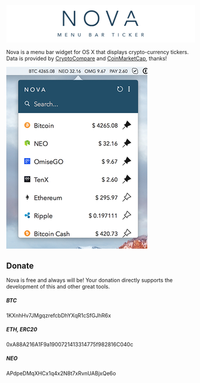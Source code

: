 ![NOVA OS X crypto currency ticker menu bar app](/Assets/PNG/nova_github_header.png)

Nova is a menu bar widget for OS X that displays crypto-currency tickers. Data is provided by [CryptoCompare](https://www.cryptocompare.com/api/) and [CoinMarketCap](https://coinmarketcap.com/api/), thanks!

![NOVA OS X crypto currency ticker menu bar app](/Assets/PNG/nova_screenshot.png)

## Donate

Nova is free and always will be! Your donation directly supports the development of this and other great tools.

##### BTC
1KXnhHv7JMgqzrefcbDhYXqR1cSfGJhR6x

##### ETH, ERC20
0xA88A216A1F9a1900721413314775f982816C040c

##### NEO
APdpeDMqXHCx1q4x2N8t7xRvnUABjxQe6o
